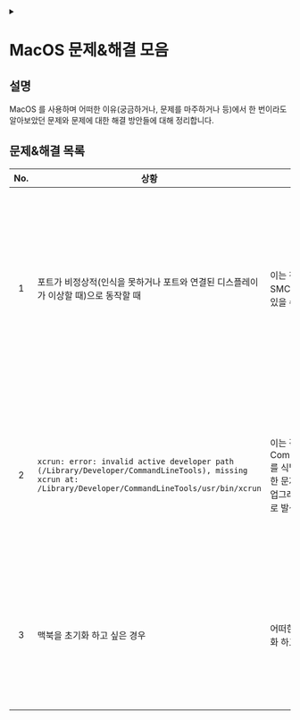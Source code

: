 <link rel="stylesheet" type="text/css" href="/css/header.css">
<link rel="stylesheet" type="text/css" href="/css/bootstrap/5.3.0-alpha1/bootstrap.css">
<div class="sticky-top bg-white pt-1 pb-2" id="header-div-max"></div>
<details id="display-none"><summary></summary>
  <script src="/js/header.js" defer="defer"></script>
  <script src="/js/bootstrap/5.3.0-alpha1/bootstrap.bundle.js" defer="defer"></script>
</details>

# MacOS 문제&해결 모음
## 설명
MacOS 를 사용하며 어떠한 이유(궁금하거나, 문제를 마주하거나 등)에서 한 번이라도 알아보았던 문제와 문제에 대한 해결 방안들에 대해 정리합니다.

## 문제&해결 목록

| No. | 상황 | 원인 | 해결방안 | 비고 |
| :---: | --- | --- | --- | --- |
| 1 | 포트가 비정상적(인식을 못하거나 포트와 연결된 디스플레이가 이상할 때)으로 동작할 때 | 이는 전원을 관리하는 SMC 모듈과 관련이 있을 수 있습니다. | 1. 전원을 끈다. <br>2. 어댑터 꽂힌 상태로 `control` + `option` + `shift(right)` 을 7초 이상 누른다. (전원이 켜짐) <br>3. 위 3 키를 누르고 있는 상태에서 전원 버튼을 추가로 눌르고 7초 이상 누른다. (전원 버튼 누르자마자 꺼짐)<br>4. 동시에 모든 키를 뗀다.<br>5. 전원 버튼을 눌러 시스템을 기동 시킨다. | 종종 운영체제 업데이트를 한 경우 발생합니다. |
| 2 | `xcrun: error: invalid active developer path (/Library/Developer/CommandLineTools), missing xcrun at: /Library/Developer/CommandLineTools/usr/bin/xcrun` | 이는 각 도구들이 CommandLineTools를 식별하지 못해 발생한 문제로, MacOS 를 업그레이드 한 경우 주로 발생합니다. | `xcode-select --install` 를 사용하여 CommandLineTools 를 설치하면 해소됩니다. | MacOS 를 업그레이드 한 이후 git, make, gcc 등과 같은 명령어를 사용하는 경우 만날 수 있습니다. |
| 3 | 맥북을 초기화 하고 싶은 경우 | 어떠한 이유에서 초기화 하고 싶은 경우 | 전원을 껐다가 키자마자 `command` + `R` 를 누르고 있다가 apple logo 또는 다른 이미지가 나타나면 뗀다. | NVRAM 재설정을 위해선 켠 후 즉시 `option` + `command` + `p` + `r` 을 동시에 20초 누른다. |
